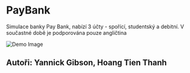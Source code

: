 # PayBank
Simulace banky Pay Bank, nabízí 3 účty - spořící, studentský a debitní.
V součastné době je podporována pouze angličtina

![Demo Image](https://user-images.githubusercontent.com/57909721/97066104-c3e72700-15b2-11eb-91af-a4e867a37258.PNG)

## Autoři: Yannick Gibson, Hoang Tien Thanh
